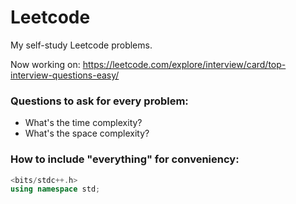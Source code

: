 # Leetcode
My self-study Leetcode problems.

Now working on: https://leetcode.com/explore/interview/card/top-interview-questions-easy/

### Questions to ask for every problem:
* What's the time complexity?
* What's the space complexity?

### How to include "everything" for conveniency:
```C++ 
<bits/stdc++.h>
using namespace std;
```
